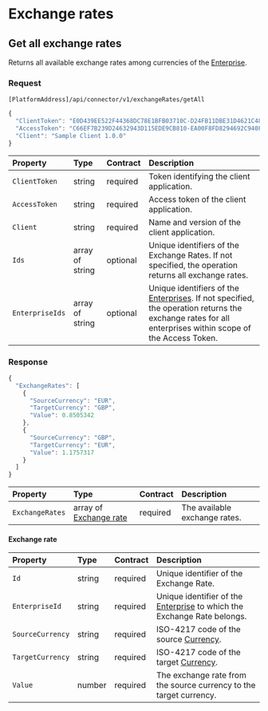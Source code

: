 <!-- AUTOMATICALLY GENERATED, DO NOT MODIFY -->
# Exchange rates

## Get all exchange rates

Returns all available exchange rates among currencies of the [Enterprise](configuration.md#enterprise).

### Request

`[PlatformAddress]/api/connector/v1/exchangeRates/getAll`

```javascript
{
  "ClientToken": "E0D439EE522F44368DC78E1BFB03710C-D24FB11DBE31D4621C4817E028D9E1D",
  "AccessToken": "C66EF7B239D24632943D115EDE9CB810-EA00F8FD8294692C940F6B5A8F9453D",
  "Client": "Sample Client 1.0.0"
}
```

| Property | Type | Contract | Description |
| :-- | :-- | :-- | :-- |
| `ClientToken` | string | required | Token identifying the client application. |
| `AccessToken` | string | required | Access token of the client application. |
| `Client` | string | required | Name and version of the client application. |
| `Ids` | array of string | optional | Unique identifiers of the Exchange Rates. If not specified, the operation returns all exchange rates. |
| `EnterpriseIds` | array of string | optional | Unique identifiers of the [Enterprises](configuration.md#enterprise). If not specified, the operation returns the exchange rates for all enterprises within scope of the Access Token. |

### Response

```javascript
{
  "ExchangeRates": [
    {
      "SourceCurrency": "EUR",
      "TargetCurrency": "GBP",
      "Value": 0.8505342
    },
    {
      "SourceCurrency": "GBP",
      "TargetCurrency": "EUR",
      "Value": 1.1757317
    }
  ]
}
```

| Property | Type | Contract | Description |
| :-- | :-- | :-- | :-- |
| `ExchangeRates` | array of [Exchange rate](#exchange-rate) | required | The available exchange rates. |

#### Exchange rate

| Property | Type | Contract | Description |
| :-- | :-- | :-- | :-- |
| `Id` | string | required | Unique identifier of the Exchange Rate. |
| `EnterpriseId` | string | required | Unique identifier of the [Enterprise](configuration.md#enterprise) to which the Exchange Rate belongs. |
| `SourceCurrency` | string | required | ISO-4217 code of the source [Currency](currencies.md#currency). |
| `TargetCurrency` | string | required | ISO-4217 code of the target [Currency](currencies.md#currency). |
| `Value` | number | required | The exchange rate from the source currency to the target currency. |
